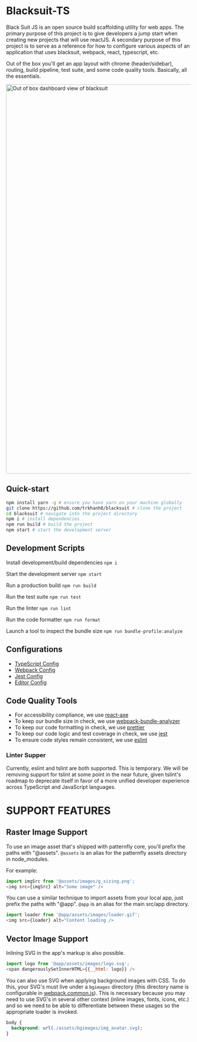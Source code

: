 # Blacksuit-TS 

Black Suit JS is an open source build scaffolding utility for web apps. The primary purpose of this project is to give developers a jump start when creating new projects that will use reactJS. A secondary purpose of this project is to serve as a reference for how to configure various aspects of an application that uses blacksuit, webpack, react, typescript, etc.

Out of the box you'll get an app layout with chrome (header/sidebar), routing, build pipeline, test suite, and some code quality tools. Basically, all the essentials.

<img width="1058" alt="Out of box dashboard view of blacksuit" src="https://user-images.githubusercontent.com/5942899/62715686-fa954980-b9ce-11e9-9fc2-217b7a4d1d81.png">

## Quick-start
```bash
npm install yarn -g # ensure you have yarn on your machine globally
git clone https://github.com/trkhanh8/blacksuit # clone the project
cd blacksuit # navigate into the project directory
npm i # install dependencies
npm run build # build the project
npm start # start the development server
```
## Development Scripts

Install development/build dependencies
`npm i`

Start the development server
`npm start`

Run a production build
`npm run build`

Run the test suite
`npm run test`

Run the linter
`npm run lint`

Run the code formatter
`npm run format`

Launch a tool to inspect the bundle size
`npm run bundle-profile:analyze`

## Configurations
* [TypeScript Config](./tsconfig.json)
* [Webpack Config](./webpack.common.js)
* [Jest Config](./jest.config.js)
* [Editor Config](./.editorconfig)


## Code Quality Tools
* For accessibility compliance, we use [react-axe](https://github.com/dequelabs/react-axe)
* To keep our bundle size in check, we use [webpack-bundle-analyzer](https://github.com/webpack-contrib/webpack-bundle-analyzer)
* To keep our code formatting in check, we use [prettier](https://github.com/prettier/prettier)
* To keep our code logic and test coverage in check, we use [jest](https://github.com/facebook/jest)
* To ensure code styles remain consistent, we use [eslint](https://eslint.org/)

### Linter Supper
Currently, eslint and tslint are both supported. This is temporary. We will be removing support for tslint at some point in the near future, given tslint's roadmap to deprecate itself in favor of a more unified developer experience across TypeScript and JavaScript languages.

# SUPPORT FEATURES

## Raster Image Support

To use an image asset that's shipped with patternfly core, you'll prefix the paths with "@assets". `@assets` is an alias for the patternfly assets directory in node_modules.

For example:
```js
import imgSrc from '@assets/images/g_sizing.png';
<img src={imgSrc} alt="Some image" />
```

You can use a similar technique to import assets from your local app, just prefix the paths with "@app". `@app` is an alias for the main src/app directory.

```js
import loader from '@app/assets/images/loader.gif';
<img src={loader} alt="Content loading />
```

## Vector Image Support
Inlining SVG in the app's markup is also possible.

```js
import logo from '@app/assets/images/logo.svg';
<span dangerouslySetInnerHTML={{__html: logo}} />
```

You can also use SVG when applying background images with CSS. To do this, your SVG's must live under a `bgimages` directory (this directory name is configurable in [webpack.common.js](./webpack.common.js#L5)). This is necessary because you may need to use SVG's in several other context (inline images, fonts, icons, etc.) and so we need to be able to differentiate between these usages so the appropriate loader is invoked.
```css
body {
  background: url(./assets/bgimages/img_avatar.svg);
}
```
